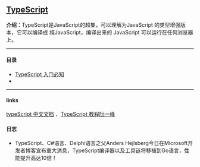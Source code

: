 ## [TypeScript](#)
**介绍**：TypeScript是JavaScript的超集，可以理解为JavaScript 的类型增强版本，它可以编译成
纯JavaScript，编译出来的 JavaScript 可以运行在任何浏览器上。

----

#### 目录
- [TypeScript 入门必知](./contents/typescriptIntroduce.md)
-


---

#### links
[typeScript 中文文档](https://nodejs.cn/typescript/) 、[TypeScript 教程阮一峰](https://typescript.p6p.net/)
#### 日志
- TypeScript、C#语言、Delphi语言之父Anders Hejlsberg今日在Microsoft开发者博客宣布重大消息，TypeScript编译器以及工具链将移植到Go语言，性能提升高达10倍！